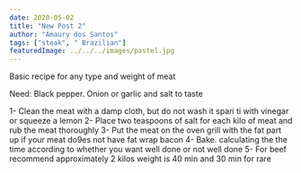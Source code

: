 ```yaml
---
date: 2020-05-02
title: "New Post 2"
author: "Amaury dos Santos"
tags: ["steak", " Brazilian"]
featuredImage: ../../../images/pastel.jpg
---
```


Basic recipe for any type and weight of meat

Need: Black pepper. Onion or garlic and salt to taste

1- Clean the meat with a damp cloth, but do not wash it spari ti with vinegar or squeeze a lemon
2- Place two teaspoons of salt for each kilo of meat and rub the meat thoroughly
3- Put the meat on the oven grill with the fat part up if your meat do9es not have fat wrap bacon
4- Bake. calculating the the time according to whether you want well done or not well done
5- For beef recommend approximately 2 kilos weight is 40 min and 30 min for rare
